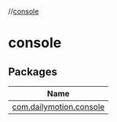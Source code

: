 //[console](index.md)



# console  


## Packages  
  
|  Name | 
|---|
| <a name="com.dailymotion.console////PointingToDeclaration/"></a>[com.dailymotion.console](console/com.dailymotion.console/index.md)|

